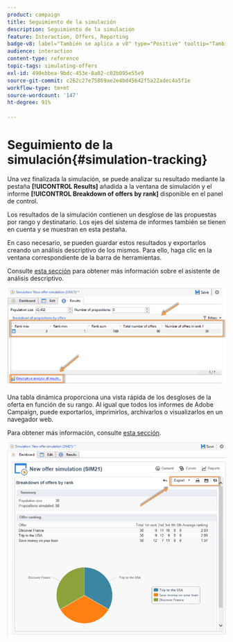 ```yaml
---
product: campaign
title: Seguimiento de la simulación
description: Seguimiento de la simulación
feature: Interaction, Offers, Reporting
badge-v8: label="También se aplica a v8" type="Positive" tooltip="También se aplica a Campaign v8"
audience: interaction
content-type: reference
topic-tags: simulating-offers
exl-id: 490ebbea-9bdc-453e-8a02-c02b095e55e9
source-git-commit: c262c27e75869ae2e4bd45642f5a22adec4a5f1e
workflow-type: tm+mt
source-wordcount: '147'
ht-degree: 91%

---
```


# Seguimiento de la simulación{#simulation-tracking}



Una vez finalizada la simulación, se puede analizar su resultado mediante la pestaña **[!UICONTROL Results]** añadida a la ventana de simulación y el informe **[!UICONTROL Breakdown of offers by rank]** disponible en el panel de control.

Los resultados de la simulación contienen un desglose de las propuestas por rango y destinatario. Los ejes del sistema de informes también se tienen en cuenta y se muestran en esta pestaña.

En caso necesario, se pueden guardar estos resultados y exportarlos creando un análisis descriptivo de los mismos. Para ello, haga clic en la ventana correspondiente de la barra de herramientas.

Consulte [esta sección](../../reporting/using/about-descriptive-analysis.md) para obtener más información sobre el asistente de análisis descriptivo.

![](assets/offer_simulation_012.png)

Una tabla dinámica proporciona una vista rápida de los desgloses de la oferta en función de su rango. Al igual que todos los informes de Adobe Campaign, puede exportarlos, imprimirlos, archivarlos o visualizarlos en un navegador web.

Para obtener más información, consulte [esta sección](../../reporting/using/actions-on-reports.md).

![](assets/offer_simulation_013.png)
